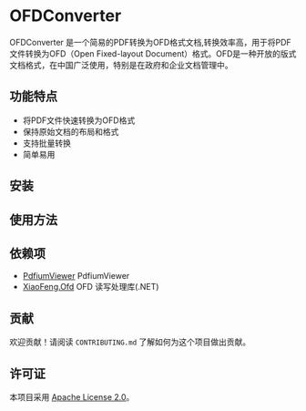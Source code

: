# OFDConverter

OFDConverter 是一个简易的PDF转换为OFD格式文档,转换效率高，用于将PDF文件转换为OFD（Open Fixed-layout Document）格式。OFD是一种开放的版式文档格式，在中国广泛使用，特别是在政府和企业文档管理中。

## 功能特点

- 将PDF文件快速转换为OFD格式
- 保持原始文档的布局和格式
- 支持批量转换
- 简单易用

## 安装

 

## 使用方法

 

## 依赖项

- [PdfiumViewer](https://github.com/pvginkel/PdfiumViewer) PdfiumViewer
- [XiaoFeng.Ofd](https://github.com/zhuovi/XiaoFeng.Ofd) OFD 读写处理库(.NET)

## 贡献

欢迎贡献！请阅读 `CONTRIBUTING.md` 了解如何为这个项目做出贡献。

## 许可证

本项目采用 [Apache License 2.0](LICENSE)。


